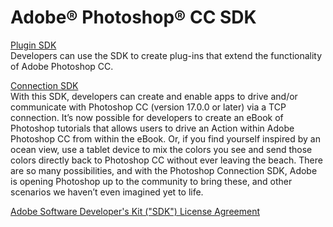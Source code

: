 # Adobe® Photoshop® CC SDK

[Plugin SDK](https://developer.adobe.com/photoshop-cpp-sdk)  
Developers can use the SDK to create plug-ins that extend the functionality of Adobe Photoshop CC.

[Connection SDK](https://developer.adobe.com/console/14431/user/servicesandapis)  
With this SDK, developers can create and enable apps to drive and/or communicate with Photoshop CC (version 17.0.0 or later) via a TCP connection. It’s now possible for developers to create an eBook of Photoshop tutorials that allows users to drive an Action within Adobe Photoshop CC from within the eBook. Or, if you find yourself inspired by an ocean view, use a tablet device to mix the colors you see and send those colors directly back to Photoshop CC without ever leaving the beach. There are so many possibilities, and with the Photoshop Connection SDK, Adobe is opening Photoshop up to the community to bring these, and other scenarios we haven’t even imagined yet to life.

[Adobe Software Developer's Kit ("SDK") License Agreement](LICENSE.md)
